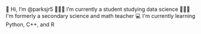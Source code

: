 👋 Hi, I’m @parksjr5
👩🏼‍💻 I’m currently a student studying data science
👩🏼‍🏫 I'm formerly a secondary science and math teacher
💻 I'm currently learning Python, C++, and R
